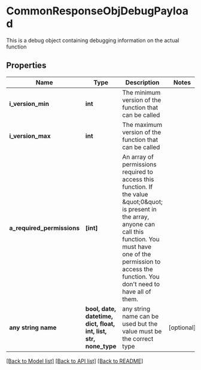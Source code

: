 # CommonResponseObjDebugPayload

This is a debug object containing debugging information on the actual function

## Properties
Name | Type | Description | Notes
------------ | ------------- | ------------- | -------------
**i_version_min** | **int** | The minimum version of the function that can be called | 
**i_version_max** | **int** | The maximum version of the function that can be called | 
**a_required_permissions** | **[int]** | An array of permissions required to access this function.  If the value \&quot;0\&quot; is present in the array, anyone can call this function.  You must have one of the permission to access the function. You don&#39;t need to have all of them. | 
**any string name** | **bool, date, datetime, dict, float, int, list, str, none_type** | any string name can be used but the value must be the correct type | [optional]

[[Back to Model list]](../README.md#documentation-for-models) [[Back to API list]](../README.md#documentation-for-api-endpoints) [[Back to README]](../README.md)


